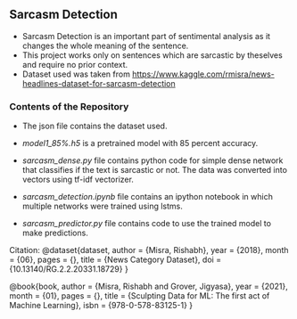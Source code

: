 ## Sarcasm Detection
* Sarcasm Detection is an important part of sentimental analysis as it changes the whole meaning of the sentence.
* This project works only on sentences which are sarcastic by theselves and require no prior context.
* Dataset used was taken from https://www.kaggle.com/rmisra/news-headlines-dataset-for-sarcasm-detection


### Contents of the Repository
* The json file contains the dataset used.
* _model1_85%.h5_ is a pretrained model with 85 percent accuracy.

* _sarcasm_dense.py_ file contains python code for simple dense network that classifies if the text is sarcastic or not. The data was converted into vectors using tf-idf vectorizer.

* _sarcasm_detection.ipynb_ file contains an ipython notebook in which multiple networks were trained using lstms.

* _sarcasm_predictor.py_ file contains code to use the trained model to make predictions.

Citation:
@dataset{dataset,
  author = {Misra, Rishabh},
  year = {2018},
  month = {06},
  pages = {},
  title = {News Category Dataset},
  doi = {10.13140/RG.2.2.20331.18729}
}

@book{book,
  author = {Misra, Rishabh and Grover, Jigyasa},
  year = {2021},
  month = {01},
  pages = {},
  title = {Sculpting Data for ML: The first act of Machine Learning},
  isbn = {978-0-578-83125-1}
}
